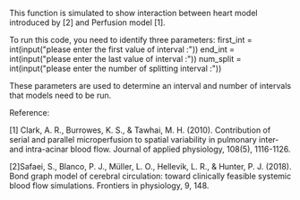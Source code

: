 This function is simulated to show interaction between heart model introduced by [2] and Perfusion model [1].

To run this code, you need to identify three parameters:
first_int = int(input("please enter the first value of interval :"))
end_int = int(input("please enter the last value of interval :"))
num_split = int(input("please enter the number of splitting interval :"))

These parameters are used to determine an interval and number of intervals that models need to be run.

Reference:

[1] Clark, A. R., Burrowes, K. S., & Tawhai, M. H. (2010). Contribution of serial and parallel microperfusion to spatial variability in pulmonary inter-and intra-acinar blood flow. Journal of applied physiology, 108(5), 1116-1126.

[2]Safaei, S., Blanco, P. J., Müller, L. O., Hellevik, L. R., & Hunter, P. J. (2018). Bond graph model of cerebral circulation: toward clinically feasible systemic blood flow simulations. Frontiers in physiology, 9, 148.

